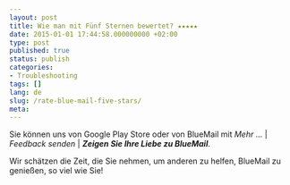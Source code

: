```yaml
---
layout: post
title: Wie man mit Fünf Sternen bewertet? ★★★★★
date: 2015-01-01 17:44:58.000000000 +02:00
type: post
published: true
status: publish
categories:
- Troubleshooting
tags: []
lang: de
slug: /rate-blue-mail-five-stars/
meta:
---
```


Sie können uns von Google Play Store oder von BlueMail mit *Mehr ...* \| *Feedback senden* \| ***Zeigen Sie Ihre Liebe zu BlueMail***.

Wir schätzen die Zeit, die Sie nehmen, um anderen zu helfen, BlueMail zu genießen, so viel wie Sie!

